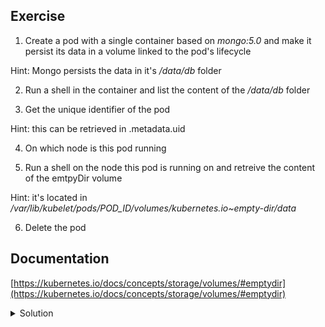 
## Exercise

1. Create a pod with a single container based on *mongo:5.0* and make it persist its data in a volume linked to the pod's lifecycle

Hint: Mongo persists the data in it's */data/db* folder

2. Run a shell in the container and list the content of the */data/db* folder

3. Get the unique identifier of the pod

Hint: this can be retrieved in .metadata.uid

4. On which node is this pod running

5. Run a shell on the node this pod is running on and retreive the content of the emtpyDir volume

Hint: it's located in */var/lib/kubelet/pods/POD_ID/volumes/kubernetes.io~empty-dir/data*

6. Delete the pod

## Documentation

[https://kubernetes.io/docs/concepts/storage/volumes/#emptydir](https://kubernetes.io/docs/concepts/storage/volumes/#emptydir)

<details>
  <summary markdown="span">Solution</summary>

1. Create a pod with a single container based on *mongo:5.0* and make it persist its data in a volume linked to the pod's lifecycle

```
kubectl run mongo --image=mongo:5.0 --dry-run=client -o yaml > pod.yaml
```

Add the volume section:

```
apiVersion: v1
kind: Pod
metadata:
  labels:
    run: mongo
  name: mongo
spec:
  containers:
  - image: mongo:5.0
    name: mongo
    volumeMounts:
    - name: data
      mountPath: /data/db
  volumes:
  - name: data
    emptyDir: {}
```

Create the pod:

```
k apply -f pod.yaml
```

2. Run a shell in the container and list the content of the */data/db* folder

```
k exec mongo -- ls /data/db
```

3. Get the unique identifier of the pod

```
k get po mongo -o jsonpath={.metadata.uid}
```

4. On which node is this pod running

You can get the information with:

```
k get po mongo -o wide
```

5. Run a shell on the node this pod is running on and retreive the content of the emtpyDir volume

From the node the pod is running on, list the content of the following folder making sure to replace POD_ID with the unique identifier you get in question 3.

```
/var/lib/kubelet/pods/POD_ID/volumes/kubernetes.io~empty-dir/data
```

6. Delete the pod

```
k delete po mongo
```
</details>

